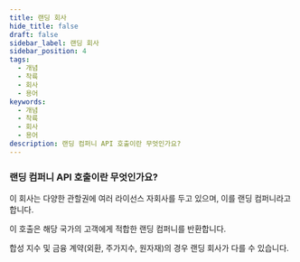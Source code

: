 ```yaml
---
title: 랜딩 회사
hide_title: false
draft: false
sidebar_label: 랜딩 회사
sidebar_position: 4
tags:
  - 개념
  - 착륙
  - 회사
  - 용어
keywords:
  - 개념
  - 착륙
  - 회사
  - 용어
description: 랜딩 컴퍼니 API 호출이란 무엇인가요?
---
```


### 랜딩 컴퍼니 API 호출이란 무엇인가요?

이 회사는 다양한 관할권에 여러 라이선스 자회사를 두고 있으며, 이를 랜딩 컴퍼니라고 합니다.

이 호출은 해당 국가의 고객에게 적합한 랜딩 컴퍼니를 반환합니다.

합성 지수 및 금융 계약(외환, 주가지수, 원자재)의 경우 랜딩 회사가 다를 수 있습니다.
